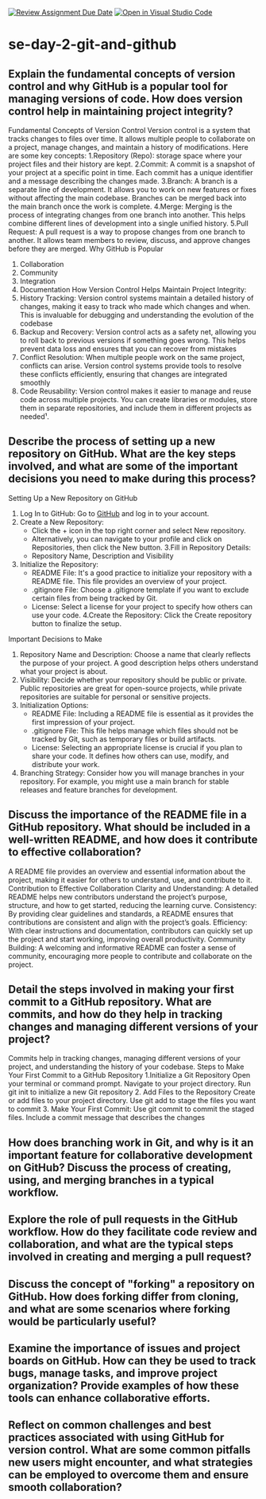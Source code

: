 [![Review Assignment Due Date](https://classroom.github.com/assets/deadline-readme-button-22041afd0340ce965d47ae6ef1cefeee28c7c493a6346c4f15d667ab976d596c.svg)](https://classroom.github.com/a/8wgCKhpZ)
[![Open in Visual Studio Code](https://classroom.github.com/assets/open-in-vscode-2e0aaae1b6195c2367325f4f02e2d04e9abb55f0b24a779b69b11b9e10269abc.svg)](https://classroom.github.com/online_ide?assignment_repo_id=15603818&assignment_repo_type=AssignmentRepo)
# se-day-2-git-and-github
## Explain the fundamental concepts of version control and why GitHub is a popular tool for managing versions of code. How does version control help in maintaining project integrity?
Fundamental Concepts of Version Control
Version control  is a system that tracks changes to files over time. It allows multiple people to collaborate on a project, manage changes, and maintain a history of modifications. Here are some key concepts:
1.Repository (Repo): storage space where your project files and their history are kept.
2.Commit: A commit is a snapshot of your project at a specific point in time. Each commit has a unique identifier and a message describing the changes made.
3.Branch: A branch is a separate line of development. It allows you to work on new features or fixes without affecting the main codebase. Branches can be merged back into the main branch once the work is complete.
4.Merge: Merging is the process of integrating changes from one branch into another. This helps combine different lines of development into a single unified history.
5.Pull Request: A pull request is a way to propose changes from one branch to another. It allows team members to review, discuss, and approve changes before they are merged.
Why GitHub is Popular
1. Collaboration
2. Community
3. Integration
4. Documentation
How Version Control Helps Maintain Project Integrity:
1. History Tracking: Version control systems maintain a detailed history of changes, making it easy to track who made which changes and when. This is invaluable for debugging and understanding the evolution of the codebase
2. Backup and Recovery: Version control acts as a safety net, allowing you to roll back to previous versions if something goes wrong. This helps prevent data loss and ensures that you can recover from mistakes
3. Conflict Resolution: When multiple people work on the same project, conflicts can arise. Version control systems provide tools to resolve these conflicts efficiently, ensuring that changes are integrated smoothly
4. Code Reusability: Version control makes it easier to manage and reuse code across multiple projects. You can create libraries or modules, store them in separate repositories, and include them in different projects as needed¹.


## Describe the process of setting up a new repository on GitHub. What are the key steps involved, and what are some of the important decisions you need to make during this process?
Setting Up a New Repository on GitHub
1. Log In to GitHub: Go to [GitHub](https://github.com) and log in to your account.
2. Create a New Repository:
   - Click the + icon in the top right corner and select New repository.
   - Alternatively, you can navigate to your profile and click on Repositories, then click the New button.
3.Fill in Repository Details:
   - Repository Name, Description and Visibility
4. Initialize the Repository:
   - README File: It's a good practice to initialize your repository with a README file. This file provides an overview of your project.
   - .gitignore File: Choose a .gitignore template if you want to exclude certain files from being tracked by Git.
   - License: Select a license for your project to specify how others can use your code.
4.Create the Repository: Click the Create repository button to finalize the setup.

Important Decisions to Make
1. Repository Name and Description: Choose a name that clearly reflects the purpose of your project. A good description helps others understand what your project is about.
2. Visibility: Decide whether your repository should be public or private. Public repositories are great for open-source projects, while private repositories are suitable for personal or sensitive projects.
3. Initialization Options:
   - README File: Including a README file is essential as it provides the first impression of your project.
   - .gitignore File: This file helps manage which files should not be tracked by Git, such as temporary files or build artifacts.
   - License: Selecting an appropriate license is crucial if you plan to share your code. It defines how others can use, modify, and distribute your work.
4. Branching Strategy: Consider how you will manage branches in your repository. For example, you might use a main branch for stable releases and feature branches for development.

## Discuss the importance of the README file in a GitHub repository. What should be included in a well-written README, and how does it contribute to effective collaboration?
A README file provides an overview and essential information about the project, making it easier for others to understand, use, and contribute to it.
Contribution to Effective Collaboration
Clarity and Understanding: A detailed README helps new contributors understand the project’s purpose, structure, and how to get started, reducing the learning curve.
Consistency: By providing clear guidelines and standards, a README ensures that contributions are consistent and align with the project’s goals.
Efficiency: With clear instructions and documentation, contributors can quickly set up the project and start working, improving overall productivity.
Community Building: A welcoming and informative README can foster a sense of community, encouraging more people to contribute and collaborate on the project.
## Detail the steps involved in making your first commit to a GitHub repository. What are commits, and how do they help in tracking changes and managing different versions of your project?
Commits help in tracking changes, managing different versions of your project, and understanding the history of your codebase.
Steps to Make Your First Commit to a GitHub Repository
1.Initialize a Git Repository
Open your terminal or command prompt.
Navigate to your project directory.
Run git init to initialize a new Git repository
2. Add Files to the Repository
Create or add files to your project directory.
Use git add to stage the files you want to commit
3. Make Your First Commit:
Use git commit to commit the staged files. Include a commit message that describes the changes


## How does branching work in Git, and why is it an important feature for collaborative development on GitHub? Discuss the process of creating, using, and merging branches in a typical workflow.

## Explore the role of pull requests in the GitHub workflow. How do they facilitate code review and collaboration, and what are the typical steps involved in creating and merging a pull request?

## Discuss the concept of "forking" a repository on GitHub. How does forking differ from cloning, and what are some scenarios where forking would be particularly useful?

## Examine the importance of issues and project boards on GitHub. How can they be used to track bugs, manage tasks, and improve project organization? Provide examples of how these tools can enhance collaborative efforts.

## Reflect on common challenges and best practices associated with using GitHub for version control. What are some common pitfalls new users might encounter, and what strategies can be employed to overcome them and ensure smooth collaboration?
